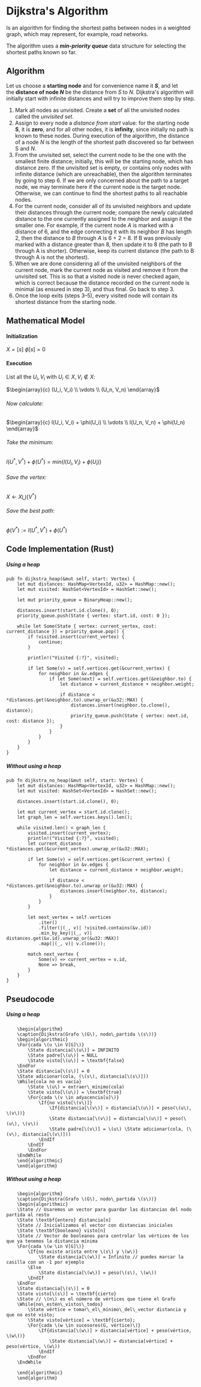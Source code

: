# Dijkstra's Algorithm

Is an algorithm for finding the shortest paths between nodes in a weighted graph, which may represent, for example, road networks.

The algorithm uses a ***min-priority queue*** data structure for selecting the shortest paths known so far.

## Algorithm

Let us choose a **starting node** and for convenience name it ***S***, and let the **distance of node _N_** be the distance from *S* to *N*. Dijkstra's algorithm will initially start with infinite distances and will try to improve them step by step.

1. Mark all nodes as unvisited. Create a **set** of all the unvisited nodes called the _unvisited set_.
2. Assign to every node a _distance from start_ value: for the starting node **S**, it is **zero**, and for all other nodes, it is **infinity**, since initially no path is known to these nodes. During execution of the algorithm, the distance of a node _N_ is the length of the shortest path discovered so far between S and *N*.
3. From the unvisited set, select the current node to be the one with the smallest finite distance; initially, this will be the starting node, which has distance zero. If the unvisited set is empty, or contains only nodes with infinite distance (which are unreachable), then the algorithm terminates by going to step 6. If we are only concerned about the path to a target node, we may terminate here if the current node is the target node. Otherwise, we can continue to find the shortest paths to all reachable nodes.
4. For the current node, consider all of its unvisited neighbors and update their distances through the current node; compare the newly calculated distance to the one currently assigned to the neighbor and assign it the smaller one. For example, if the current node _A_ is marked with a distance of 6, and the edge connecting it with its neighbor _B_ has length 2, then the distance to _B_ through _A_ is 6 + 2 = 8. If B was previously marked with a distance greater than 8, then update it to 8 (the path to B through A is shorter). Otherwise, keep its current distance (the path to B through A is not the shortest).
5. When we are done considering all of the unvisited neighbors of the current node, mark the current node as visited and remove it from the unvisited set. This is so that a visited node is never checked again, which is correct because the distance recorded on the current node is minimal (as ensured in step 3), and thus final. Go back to step 3.
6. Once the loop exits (steps 3–5), every visited node will contain its shortest distance from the starting node.


## Mathematical Model

#### Initialization
$X = [s]$
$\phi[s] = 0$

#### Execution
List all the $U_i, V_i$ with $U_i\in X, V_i\notin X$:

$\begin{array}{c} (U_i, V_i) \\ \vdots \\ (U_n, V_n) \end{array}$


###### Now calculate:
$\begin{array}{c} l(U_i, V_i) + \phi(U_i) \\ \vdots \\ l(U_n, V_n) + \phi(U_n) \end{array}$

###### Take the minimum:
$l(U^*, V^*) + \phi(U^*) = min \{l(U_i, V_i) + \phi(U_i)\}$

###### Save the vertex:
$X \leftarrow X \bigcup \{V^*\}$

###### Save the best path:
$\phi(V^*) := l(U^*, V^*) + \phi(U^*)$


## Code Implementation (Rust)

##### Using a heap
```
pub fn dijkstra_heap(&mut self, start: Vertex) {  
    let mut distances: HashMap<VertexId, u32> = HashMap::new();  
    let mut visited: HashSet<VertexId> = HashSet::new();  
  
    let mut priority_queue = BinaryHeap::new();  
  
    distances.insert(start.id.clone(), 0);  
    priority_queue.push(State { vertex: start.id, cost: 0 });  
  
    while let Some(State { vertex: current_vertex, cost: current_distance }) = priority_queue.pop() {  
        if !visited.insert(current_vertex) {  
            continue;  
        }  
  
        println!("Visited {:?}", visited);  
  
        if let Some(v) = self.vertices.get(&current_vertex) {  
            for neighbor in &v.edges {  
                if let Some(next) = self.vertices.get(&neighbor.to) {  
                    let distance = current_distance + neighbor.weight;  
  
                    if distance < *distances.get(&neighbor.to).unwrap_or(&u32::MAX) {  
                        distances.insert(neighbor.to.clone(), distance);  
                        priority_queue.push(State { vertex: next.id, cost: distance });  
                    }  
                }  
            }  
        }  
    }  
}
```

##### Without using a heap
```
pub fn dijkstra_no_heap(&mut self, start: Vertex) {  
    let mut distances: HashMap<VertexId, u32> = HashMap::new();  
    let mut visited: HashSet<VertexId> = HashSet::new();  
  
    distances.insert(start.id.clone(), 0);  
  
    let mut current_vertex = start.id.clone();  
    let graph_len = self.vertices.keys().len();  
  
    while visited.len() < graph_len {  
        visited.insert(current_vertex);  
        println!("Visited {:?}", visited);  
        let current_distance *distances.get(&current_vertex).unwrap_or(&u32::MAX);  
  
        if let Some(v) = self.vertices.get(&current_vertex) {  
            for neighbor in &v.edges {  
                let distance = current_distance + neighbor.weight;  
  
                if distance < *distances.get(&neighbor.to).unwrap_or(&u32::MAX) {  
                    distances.insert(neighbor.to, distance);  
                }  
            }  
        }  
  
        let next_vertex = self.vertices  
            .iter()  
            .filter(|(_, v)| !visited.contains(&v.id))  
            .min_by_key(|(_, v)| distances.get(&v.id).unwrap_or(&u32::MAX))  
            .map(|(_, v)| v.clone());  
  
        match next_vertex {  
            Some(v) => current_vertex = v.id,  
            None => break,  
        }  
    }  
}
```

## Pseudocode

##### Using a heap
```pseudo
	\begin{algorithm}
	\caption{Dijkstra(Grafo \(G\), nodo\_partida \(s\))}
	\begin{algorithmic}
	\For{cada \(u \in V[G]\)}
		\State distancia[\(u\)] = INFINITO 
		\State padre[\(u\)] = NULL 
		\State visto[\(u\)] = \textbf{false}
	\EndFor
	\State distancia[\(s\)] = 0 
	\State adicionar(cola, (\(s\), distancia[\(s\)]))
	\While{cola no es vacía} 
		\State \(u\) = extraer\_mínimo(cola) 
		\State visto[\(u\)] = \textbf{true} 
		\For{cada \(v \in adyacencia[u]\)} 
			\If{no visto[\(v\)]} 
				\If{distancia[\(v\)] > distancia[\(u\)] + peso(\(u\), \(v\))} 
				\State distancia[\(v\)] = distancia[\(u\)] + peso(\(u\), \(v\)) 
				\State padre[\(v\)] = \(u\) \State adicionar(cola, (\(v\), distancia[\(v\)])) 
			\EndIf 
		\EndIf 
		\EndFor 
	\EndWhile
	\end{algorithmic}
	\end{algorithm}
```

##### Without using a heap
```pseudo
	\begin{algorithm}
	\caption{Dijkstra(Grafo \(G\), nodo\_partida \(s\))} 
	\begin{algorithmic}
	\State // Usaremos un vector para guardar las distancias del nodo partida al resto 
	\State \textbf{entero} distancia[n] 
	\State // Inicializamos el vector con distancias iniciales 
	\State \textbf{booleano} visto[n] 
	\State // Vector de booleanos para controlar los vértices de los que ya tenemos la distancia mínima 
	\For{cada \(w \in V[G]\)} 
		\If{no existe arista entre \(s\) y \(w\)} 
			\State distancia[\(w\)] = Infinito // puedes marcar la casilla con un -1 por ejemplo 
		\Else 
			\State distancia[\(w\)] = peso(\(s\), \(w\)) 
		\EndIf 
	\EndFor 
	\State distancia[\(s\)] = 0 
	\State visto[\(s\)] = \textbf{cierto} 
	\State // \(n\) es el número de vértices que tiene el Grafo 
	\While{no\_estén\_vistos\_todos} 
		\State vértice = tomar\_el\_mínimo\_del\_vector distancia y que no esté visto; 
		\State visto[vértice] = \textbf{cierto}; 
		\For{cada \(w \in sucesores(G, vértice)\)} 
			\If{distancia[\(w\)] > distancia[vértice] + peso(vértice, \(w\))} 
				\State distancia[\(w\)] = distancia[vértice] + peso(vértice, \(w\)) 
			\EndIf 
		\EndFor 
	\EndWhile

	\end{algorithmic}
	\end{algorithm}
```

